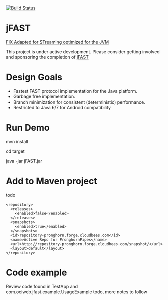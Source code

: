 [![Build Status](https://travis-ci.org/nathantippy/jFAST.svg?branch=master)](https://travis-ci.org/nathantippy/jFAST)

jFAST
=====

[FIX Adapted for STreaming optimized for the JVM ](http://en.wikipedia.org/wiki/FAST_protocol)


This project is under active development.
Please consider getting involved and sponsoring the completion of [jFAST](mailto:info@ociweb.com;?subject=jFAST%20Sponsor%20Inquiry)
                 

# Design Goals

* Fastest FAST protocol implementation for the Java platform.
* Garbage free implementation.
* Branch minimization for consistent (deterministic) performance.
* Restricted to Java 6/7 for Android compatibility

# Run Demo

  mvn install
  
  cd target
  
  java -jar jFAST.jar

    
# Add to Maven project
  todo

    <repository>
      <releases>
        <enabled>false</enabled>
      </releases>
      <snapshots>
        <enabled>true</enabled>
      </snapshots>
      <id>repository-pronghorn.forge.cloudbees.com</id>
      <name>Active Repo for PronghornPipes</name>
      <url>http://repository-pronghorn.forge.cloudbees.com/snapshot/</url>
      <layout>default</layout>
    </repository>

# Code example
  
  Review code found in TestApp and com.ociweb.jfast.example.UsageExample
  todo, more notes to follow


